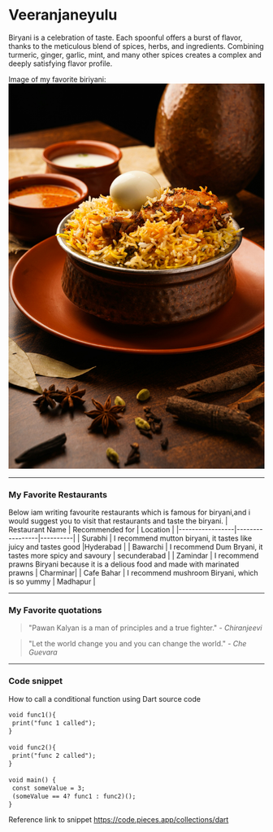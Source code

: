 # Veeranjaneyulu

Biryani is a celebration of taste. Each spoonful offers a burst of flavor, thanks to the meticulous blend of spices, herbs, and ingredients. Combining turmeric, ginger, garlic, mint, and many other spices creates a complex and deeply satisfying flavor profile.

Image of my favorite biriyani:
![food](photo-biriyani.jpeg)

---

### My Favorite Restaurants 
Below iam writing favourite restaurants which is famous for biryani,and i would suggest you to visit that restaurants and taste the biryani.
| Restaurant Name | Recommended for | Location |
|-----------------|-----------------|----------|
| Surabhi         | I recommend mutton biryani, it tastes like juicy and tastes good |Hyderabad |
| Bawarchi | I recommend Dum Bryani, it tastes more spicy and savoury | secunderabad |
| Zamindar | I recommend prawns Biryani because it is a delious food and made with marinated prawns | Charminar|
| Cafe Bahar | I recommend mushroom Biryani, which is so yummy | Madhapur |

---

### My Favorite quotations
>"Pawan Kalyan is a man of principles and a true fighter." - _Chiranjeevi_

>"Let the world change you and you can change the world." - _Che Guevara_

---

### Code snippet
How to call a conditional function using Dart source code
```
void func1(){
 print("func 1 called");
}

void func2(){
 print("func 2 called");
}

void main() {
 const someValue = 3;
 (someValue == 4? func1 : func2)();
}
```
Reference link to snippet <https://code.pieces.app/collections/dart>


